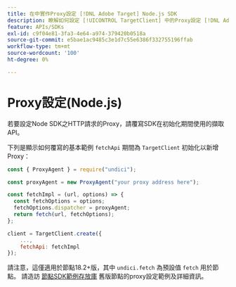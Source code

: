 ```yaml
---
title: 在中實作Proxy設定 [!DNL Adobe Target] Node.js SDK
description: 瞭解如何設定 [!UICONTROL TargetClient] 中的Proxy設定 [!DNL Adobe Target] Node.js SDK。
feature: APIs/SDKs
exl-id: c9f04e81-3fa3-4e64-a974-379420b0518a
source-git-commit: e5bae1ac9485c3e1d7c55e6386f332755196ffab
workflow-type: tm+mt
source-wordcount: '100'
ht-degree: 0%

---
```


# Proxy設定(Node.js)

若要設定Node SDK之HTTP請求的Proxy，請覆寫SDK在初始化期間使用的擷取API。

下列是顯示如何覆寫的基本範例 `fetchApi` 期間為 `TargetClient` 初始化以新增Proxy：

```javascript {line-numbers="true"}
const { ProxyAgent } = require("undici");

const proxyAgent = new ProxyAgent("your proxy address here");

const fetchImpl = (url, options) => {
  const fetchOptions = options;
  fetchOptions.dispatcher = proxyAgent;
  return fetch(url, fetchOptions);
};

client = TargetClient.create({
    ...,
    fetchApi: fetchImpl
});
```

請注意，這僅適用於節點18.2+版，其中 `undici.fetch` 為預設值 `fetch` 用於節點。
請造訪 [節點SDK範例存放庫](https://github.com/adobe/target-nodejs-sdk-samples/tree/master/proxy-configuration)
舊版節點的proxy設定範例及詳細資訊。

